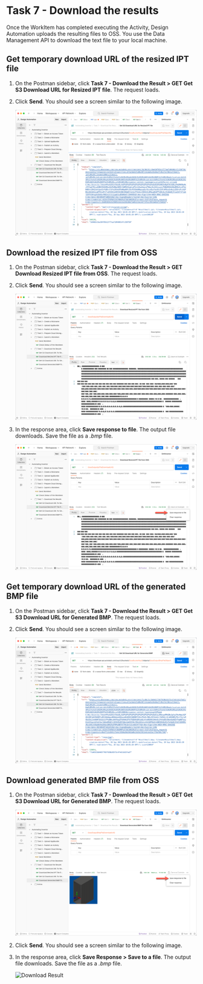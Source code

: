 # Task 7 - Download the results

Once the WorkItem has completed executing the Activity, Design Automation uploads the resulting files to OSS. You use the Data Management API to download the text file to your local machine.


## Get temporary download URL of the resized IPT file

1. On the Postman sidebar, click **Task 7 - Download the Result > GET Get S3 Download URL for Resized IPT file**. The request loads.

2. Click **Send**. You should see a screen similar to the following image.

    ![Download Result](../images/task7-download_step_1.png "Download Result")

## Download the resized IPT file from OSS

1. On the Postman sidebar, click **Task 7 - Download the Result > GET Download Resized IPT file from OSS**. The request loads.

2. Click **Send**. You should see a screen similar to the following image.

    ![Download Result](../images/task7-download_step_2.png "Download Result")

3. In the response area, click **Save response to file**. The output file downloads. Save the file as a *.bmp* file.

    ![Save Result](../images/task7-download_step_2b.png "Save Result")

## Get temporary download URL of the generated BMP file

1. On the Postman sidebar, click **Task 7 - Download the Result > GET Get S3 Download URL for Generated BMP**. The request loads.

2. Click **Send**. You should see a screen similar to the following image.

    ![Download Result](../images/task7-download_step_3.png "Download Result")


## Download generated BMP file from OSS

1. On the Postman sidebar, click **Task 7 - Download the Result > GET Get S3 Download URL for Generated BMP**. The request loads.

    ![Download Result](../images/task7-download_step_4.png "Download Result")

2. Click **Send**. You should see a screen similar to the following image.

3. In the response area, click **Save Response > Save to a file**. The output file downloads. Save the file as a *.bmp* file.

    ![Download Result](../images/task7-download_step_5.png "Download Result")
